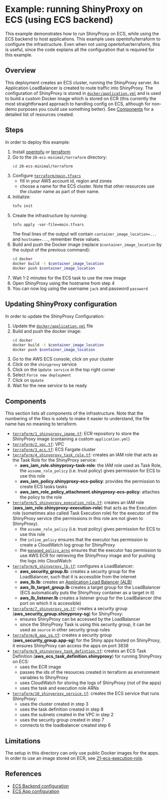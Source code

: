 # Example: running ShinyProxy on ECS (using ECS backend)

This example demonstrates how to run ShinyProxy on ECS, while using the ECS
backend to host applications. This example uses opentofu/terraform to configure
the infrastructure. Even when not using opentofue/terraform, this is useful,
since the code explains all the configuration that is required for this example.

## Overview

This deployment creates an ECS cluster, running the ShinyProxy server. An
Application LoadBalancer is created to route traffic into ShinyProxy. The
configuration of ShinyProxy is stored
in [`docker/application.yml`](docker/application.yml) and is used to build a
custom Docker image which is stored on ECR (this currently the most
straightforward approach to handling config on ECS, although for non-demo
purposes you could use something better). See [Components](#components) for a
detailed list of resources created.

## Steps

In order to deploy this example:

1. Install [opentofu](https://github.com/opentofu/opentofu)
   or [terraform](https://github.com/hashicorp/terraform)
2. Go to the `20-ecs-minimal/terraform` directory:
   ```bash
   cd 20-ecs-minimal/terraform
   ```
3. Configure [`terraform/main.tfvars`](terraform/main.tfvars)
    - fill in your AWS account id, region and zones
    - choose a name for the ECS cluster. Note that other resources use the
      cluster name as part of their name.
4. Initialize:
   ```bash
   tofu init
   ```
5. Create the infrastructure by running: 
   ```
   tofu apply -var-file=main.tfvars
   ````
   The final lines of the output will contain `container_image_location=...`
   and `hostname=...`, remember these values.
6. Build and push the Docker image (replace `$container_image_location` by the
   output of the previous command):
   ```bash
   cd docker
   docker build -t $container_image_location
   docker push $container_image_location
   ```
7. Wait 1-2 minutes for the ECS task to use the new image
8. Open ShinyProxy using the hostname from step 4
9. You can now log using the username `jack` and password `password`

## Updating ShinyProxy configuration

In order to update the ShinyProxy Configuration:

1. Update the [`docker/application.yml`](docker/application.yml) file
2. Build and push the docker image:
   ```bash
   cd docker
   docker build -t $container_image_location
   docker push $container_image_location
   ```
3. Go to the AWS ECS console, click on your cluster
4. Click on the `shinyproxy` service
5. Click on the `Update service` in the top right corner
6. Select `Force new deployment`
7. Click on `Update`
8. Wait for the new service to be ready

## Components

This section lists all components of the infrastructure. Note that the numbering
of the files is solely to make it easier to understand, the file name has no
meaning to terraform.

- [`terraform/1_shinyproxy_image.tf`](terraform/1_shinyproxy_image.tf): ECR
  repository to store the ShinyProxy image (containing a
  custom `application.yml`)
- [`terraform/2_vpc.tf`](terraform/2_vpc.tf): VPC
- [`terraform/3_ecs.tf`](terraform/3_ecs.tf): ECS Fargate cluster
- [`terraform/4_shinyproxy_task_role.tf`](terraform/4_shinyproxy_task_role.tf):
  creates an IAM role that acts as the Task Role for the ShinyProxy service:
  - **aws_iam_role.shinyproxy-task-role**: the IAM role used as Task Role,
    the `assume_role_policy` (i.e. trust policy) gives permission for ECS to use
    this role
  - **aws_iam_policy.shinyproxy-ecs-policy**: provides the permission to create
    ECS tasks tasks
  - **aws_iam_role_policy_attachment.shinyproxy-ecs-policy**: attaches the
    policy to the role
- [`terraform/5_shinyproxy_execution_role.tf`](terraform/5_shinyproxy_execution_role.tf):
  creates an IAM role (**aws_iam_role.shinyproxy-execution-role**) that acts as
  the Execution role (sometimes also called Task Execution role) for the
  executor of the ShinyProxy service (the permissions in this role are not given
  to ShinyProxy).
  - the `assume_role_policy` (i.e. trust policy) gives permission for ECS to use
    this role
  - the `inline_policy` ensures that the executor has permission to create a
    CloudWatch log group for ShinyProxy
  - the
    [`managed_policy_arns`](https://docs.aws.amazon.com/aws-managed-policy/latest/reference/AmazonECSTaskExecutionRolePolicy.html)
    ensures that the executor has permission to use AWS ECR for retrieving the
    ShinyProxy image and for pushing the logs into CloudWatch
- [`terraform/6_shinyproxy_lb.tf`](terraform/6_shinyproxy_lb.tf): configures a
  LoadBalancer:
  - **aws_security_group.lb**: creates a security group for the LoadBalancer,
    such that it is accessible from the internet
  - **aws_lb.lb**: creates
    an [Application Load Balancer (ALB)](https://docs.aws.amazon.com/elasticloadbalancing/latest/application/introduction.html)
  - **aws_lb_target_group.lb** creates a target group for the LoadBalancer (ECS
    automatically puts the ShinyProxy container as a target in it)
  - **aws_lb_listener.lb** creates a listener group for the LoadBalancer (the
    port on which it is accessible)
- [`terraform/7_shinyproxy_sg.tf`](terraform/7_shinyproxy_sg.tf): creates a
  security group (**aws_security_group.shinyproxy-sg**) for ShinyProxy:
  - ensures ShinyProxy can be accessed by the LoadBalancer
  - since the ShinyProxy Task is using this security group, it can be used
    as `source` in other security group rules
- [`terraform/8_app_sg.tf`](terraform/8_app_sg.tf): creates a
  security group (**aws_security_group.app-sg**) for the Shiny apps hosted on
  ShinyProxy, it ensures ShinyProxy can access the apps on port 3838
- [`terraform/9_shinyproxy_task_defintion.tf`](terraform/9_shinyproxy_task_defintion.tf):
  creates an ECS Task Definition (**aws_ecs_task_definition.shinyproxy**) for
  running ShinyProxy on ECS:
  - uses the ECR image
  - passes the ids of the resources created in terraform as environment
    variables to ShinyProxy
  - uses CloudWatch for storing the logs of ShinyProxy (not of the apps)
  - uses the task and execution role ARNs
- [`terraform/10_shinyproxy_service.tf`](terraform/10_shinyproxy_service.tf):
  creates the ECS service that runs ShinyProxy:
  - uses the cluster created in step 3
  - uses the task definition created in step 8
  - uses the subnets created in the VPC in step 2
  - uses the security group created in step 7
  - connects to the loadbalancer created step 6

## Limitations

The setup in this directory can only use public Docker images for the apps. In
order to use an image stored on ECR,
see [21-ecs-execution-role](../21-ecs-execution-role).

## References

- [ECS Backend configuration](https://shinyproxy.io/documentation/configuration/#ecs)
- [ECS App configuration](https://shinyproxy.io/documentation/configuration/#ecs-1)
